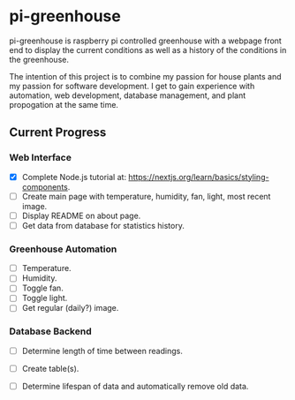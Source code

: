 
# pi-greenhouse

pi-greenhouse is raspberry pi controlled greenhouse with a webpage front end to display the current conditions as well as a history of the conditions in the greenhouse. 

The intention of this project is to combine my passion for house plants and my passion for software development. I get to gain experience with automation, web development, database management, and plant propogation at the same time.

## Current Progress

### Web Interface
- [x] Complete Node.js tutorial at: https://nextjs.org/learn/basics/styling-components.
- [ ] Create main page with temperature, humidity, fan, light, most recent image.
- [ ] Display README on about page.
- [ ] Get data from database for statistics history.

### Greenhouse Automation
- [ ] Temperature.
- [ ] Humidity.
- [ ] Toggle fan.
- [ ] Toggle light.
- [ ] Get regular (daily?) image.

### Database Backend
- [ ] Determine length of time between readings.
- [ ] Create table(s).
- [ ] Determine lifespan of data and automatically remove old data.




